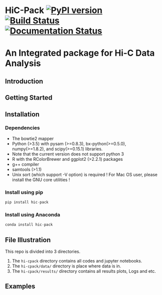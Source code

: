 # HiC-Pack [![PyPI version](https://badge.fury.io/py/seqlearner.svg)](https://badge.fury.io/py/seqlearner) [![Build Status](https://travis-ci.org/EliHei/SeqLearn.svg?branch=master)](https://travis-ci.org/EliHei/SeqLearn) [![Documentation Status](https://readthedocs.org/projects/seqlearner/badge/?version=latest)](https://seqlearner.readthedocs.io/en/latest/?badge=latest)
# An Integrated package for Hi-C Data Analysis

## Introduction
## Getting Started

## Installation

### Dependencies
- The bowtie2 mapper
- Python (>3.5) with pysam (>=0.8.3), bx-python(>=0.5.0), numpy(>=1.8.2), and scipy(>=0.15.1) libraries.
- Note that the current version does not support python 3
- R with the RColorBrewer and ggplot2 (>2.2.1) packages
- g++ compiler
- samtools (>1.1)
- Unix sort (which support -V option) is required ! For Mac OS user, please install the GNU core utilities !

### Install using pip
```python
pip install hic-pack
```

### Install using Anaconda
```python
conda install hic-pack
```



## File Illustration
This repo is divided into 3 directories.
 1. The `hi-cpack` directory contains all codes and jupyter notebooks.
 2. The `hi-cpack/data/` directory is place where data is in.
 3. The `hi-cpack/results/` directory contains all results plots, Logs and etc.


## Examples
